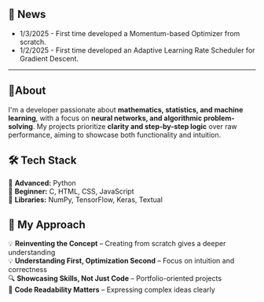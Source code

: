 ## **📰 News**

- 1/3/2025 - First time developed a Momentum-based Optimizer from scratch.
- 1/2/2025 - First time developed an Adaptive Learning Rate Scheduler for Gradient Descent.

---

## **🩻About**
I'm a developer passionate about **mathematics, statistics, and machine learning**, with a focus on **neural networks, and algorithmic problem-solving**. My projects prioritize **clarity and step-by-step logic** over raw performance, aiming to showcase both functionality and intuition.  

## **🛠️ Tech Stack**  
🔹 **Advanced:** Python  
🔹 **Beginner:** C, HTML, CSS, JavaScript  
🔹 **Libraries:** NumPy, TensorFlow, Keras, Textual   

## **📌 My Approach**  
💡 **Reinventing the Concept** – Creating from scratch gives a deeper understanding  
💡 **Understanding First, Optimization Second** – Focus on intuition and correctness  
🔍 **Showcasing Skills, Not Just Code** – Portfolio-oriented projects  
🎨 **Code Readability Matters** – Expressing complex ideas clearly  



